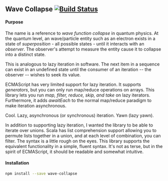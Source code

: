 ## Wave Collapse  [![Build Status](https://travis-ci.org/csgrimes1/wave-collapse.svg?branch=master)](https://travis-ci.org/csgrimes1/wave-collapse)

#### Purpose

The name is a reference to *wave function collapse* in quantum physics.
At the quantum level, an wave/particle entity such as an electron exists in a state of
*superposition* - all possible states - until it interacts with an *observer*. The
observer's attempt to measure the entity cause it to collapse into a distinct
state.

This is analogous to lazy iteration in software. The next item in a sequence can exist
in an undefined state until the consumer of an iteration -- the observer -- wishes to
seek its value.

ECMAScript has very limited support for lazy iteration. It supports *generators*, but
you can only run map/reduce operations on arrays. This library lets you run *map, filter,
reduce, skip, and take* on lazy iterators. Furthermore, it adds *awaitEach* to the normal
map/reduce paradigm to make iteration asynchronous.

Cool. Lazy, asynchronous (or synchronous) iteration. Yawn (lazy yawn).

In addition to supporting lazy iteration, I wanted the library to be able to iterate over
unions. Scala has list comprehension support allowing you to permute lists together in a
union, and at each level of combination, you can filter. The syntax is a little rough
on the eyes. This library supports the equivalent functionality in a simple, fluent
syntax. It's not as terse, but in the spirit of ECMAScript, it should be readable and
somewhat intuitive.

#### Installation

```bash
npm install --save wave-collapse
```

